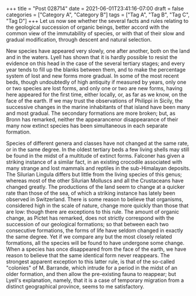 +++
title = "Post 028714"
date = 2021-06-01T23:41:16-07:00
draft = false
categories = ["Category A", "Category B"]
tags = ["Tag A", "Tag B", "Tag C", "Tag D"]
+++
Let us now see whether the several facts and rules relating to the geological succession of organic beings, better accord with the common view of the immutability of species, or with that of their slow and gradual modification, through descent and natural selection.

New species have appeared very slowly, one after another, both on the land and in the waters. Lyell has shown that it is hardly possible to resist the evidence on this head in the case of the several tertiary stages; and every year tends to fill up the blanks between them, and to make the percentage system of lost and new forms more gradual. In some of the most recent beds, though undoubtedly of high antiquity if measured by years, only one or two species are lost forms, and only one or two are new forms, having here appeared for the first time, either locally, or, as far as we know, on the face of the earth. If we may trust the observations of Philippi in Sicily, the successive changes in the marine inhabitants of that island have been many and most gradual. The secondary formations are more broken; but, as Bronn has remarked, neither the appearancenor disappearance of their many now extinct species has been simultaneous in each separate formation.

Species of different genera and classes have not changed at the same rate, or in the same degree. In the oldest tertiary beds a few living shells may still be found in the midst of a multitude of extinct forms. Falconer has given a striking instance of a similar fact, in an existing crocodile associated with many strange and lost mammals and reptiles in the sub-Himalayan deposits. The Silurian Lingula differs but little from the living species of this genus; whereas most of the other Silurian Molluscs and all the Crustaceans have changed greatly. The productions of the land seem to change at a quicker rate than those of the sea, of which a striking instance has lately been observed in Switzerland. There is some reason to believe that organisms, considered high in the scale of nature, change more quickly than those that are low: though there are exceptions to this rule. The amount of organic change, as Pictet has remarked, does not strictly correspond with the succession of our geological formations; so that between each two consecutive formations, the forms of life have seldom changed in exactly the same degree. Yet if we compare any but the most closely related formations, all the species will be found to have undergone some change. When a species has once disappeared from the face of the earth, we have reason to believe that the same identical form never reappears. The strongest apparent exception to this latter rule, is that of the so-called "colonies" of M. Barrande, which intrude for a period in the midst of an older formation, and then allow the pre-existing fauna to reappear; but Lyell's explanation, namely, that it is a case of temporary migration from a distinct geographical province, seems to me satisfactory.
